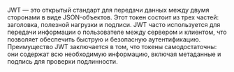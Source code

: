 JWT — это открытый стандарт для передачи данных между двумя сторонами в виде JSON-объектов. Этот токен состоит из трех частей: заголовка, полезной нагрузки и подписи. JWT часто используется для передачи информации о пользователе между сервером и клиентом, что позволяет обеспечить быструю и безопасную аутентификацию.
Преимущество JWT заключается в том, что токены самодостаточны: они содержат всю необходимую информацию, включая метаданные и подпись для проверки подлинности.
